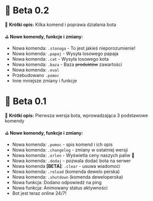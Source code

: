 # 🌚 Beta 0.2
🎯 **Krótki opis:**
Kilka komend i poprawa działania bota

⛳️ **Nowe komendy, funkcje i zmiany:**
 * Nowa komenda: `.stonoga` - To jest jakieś nieporozumienie!
 * Nowa komenda: `.papaj` - Wysyła losowego papaja
 * Nowa komenda: `.cat` - Wysyła losowego kota
 * Nowa komenda: `.baza` - Baza ~~produktów~~ zawartości
 * Nowa komenda: `.eval`
 * Przebudowano `.pomoc`
 * Inne mniejsze zmiany i funkcje

# 🌚 Beta 0.1
🎯 **Krótki opis:**
Pierwsza wersja bota, wprowadzająca 3 podstawowe komendy

⛳️ **Nowe komendy, funkcje i zmiany:**
 * Nowa komenda: `.pomoc` - spis komend i ich opis
 * Nowa komenda: `.changelog` - zmiany w ostatniej wersji
 * Nowa komenda: `.orlen` - Wyświetla ceny naszych paliw 🍻
 * Nowa komenda: `.dodaj` - pozwala dodać bota na serwer
 * Nowa komenda **[BETA]**: `.clear` - usuwa wiadomoći
 * Nowa komenda: `.reload` (komenda dewelo perska)
 * Nowa komenda: `.shutdown` (komenda deweloperska)
 * Nowa funkcja: Dodano odpowiedź na ping
 * Nowa funkcja: Animowany status aktywności
 * Bot jest teraz online 24/7!
